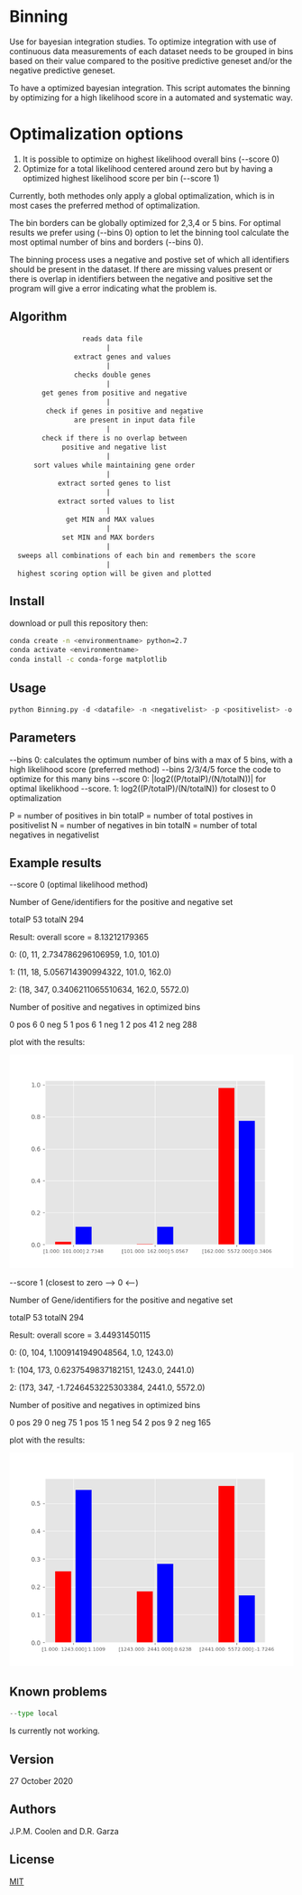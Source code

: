 # Binning
Use for bayesian integration studies.
To optimize integration with use of continuous data measurements of each dataset needs to be grouped in bins based on their value 
compared to the positive predictive geneset and/or the negative predictive geneset.

To have a optimized bayesian integration.
This script automates the binning by optimizing for a high likelihood score in a automated and systematic way.

# Optimalization options
1) It is possible to optimize on highest likelihood overall bins (--score 0)
2) Optimize for a total likelihood centered around zero but by having a optimized highest likelihood score per bin (--score 1)

Currently, both methodes only apply a global optimalization, which is in most cases the preferred method of optimalization.

The bin borders can be globally optimized for 2,3,4 or 5 bins.
For optimal results we prefer using (--bins 0) option to let the binning tool calculate the most optimal number of bins and borders (--bins 0).

The binning process uses a negative and postive set of which all identifiers should be present in the dataset. 
If there are missing values present or there is overlap in identifiers between the negative and positive set 
the program will give a error indicating what the problem is.

## Algorithm
                      reads data file
                            |
                    extract genes and values
                            |
                    checks double genes
                            |
            get genes from positive and negative
                            |
             check if genes in positive and negative
                    are present in input data file
                            |
            check if there is no overlap between
                 positive and negative list
                            |
          sort values while maintaining gene order
                            |
                extract sorted genes to list
                            |
                extract sorted values to list
                            |
                  get MIN and MAX values
                            |
                 set MIN and MAX borders
                            |
      sweeps all combinations of each bin and remembers the score
                            |
      highest scoring option will be given and plotted

## Install
download or pull this repository then:

```bash
conda create -n <environmentname> python=2.7
conda activate <environmentname>
conda install -c conda-forge matplotlib
```

## Usage
```python
python Binning.py -d <datafile> -n <negativelist> -p <positivelist> -o <outputfilename> [--bins 0/2/3/4] [--type local/global] [--score 0/1]
```

## Parameters
--bins    0: calculates the optimum number of bins with a max of 5 bins, with a high likelihood score (preferred method)
--bins    2/3/4/5 force the code to optimize for this many bins
--score   0: |log2((P/totalP)/(N/totalN))| for optimal likelikhood
--score.  1: log2((P/totalP)/(N/totalN)) for closest to 0 optimalization

P = number of positives in bin
totalP = number of total postives in positivelist
N = number of negatives in bin
totalN = number of total negatives in negativelist

## Example results

--score 0 (optimal likelihood method)

Number of Gene/identifiers for the positive and negative set

totalP 53
totalN 294

Result:
overall score = 8.13212179365

0: (0, 11, 2.734786296106959, 1.0, 101.0)

1: (11, 18, 5.056714390994322, 101.0, 162.0)

2: (18, 347, 0.3406211065510634, 162.0, 5572.0)

Number of positive and negatives in optimized bins

0 pos  6
0 neg  5
1 pos  6
1 neg  1
2 pos  41
2 neg  288

plot with the results:

![alt tag](https://github.com/JordyCoolen/Binning/blob/main/example/example_opt_likelihood.png)

--score 1 (closest to zero --> 0 <--)


Number of Gene/identifiers for the positive and negative set

totalP 53
totalN 294

Result:
overall score = 3.44931450115

0: (0, 104, 1.1009141949048564, 1.0, 1243.0)

1: (104, 173, 0.6237549837182151, 1243.0, 2441.0)

2: (173, 347, -1.7246453225303384, 2441.0, 5572.0)

Number of positive and negatives in optimized bins

0 pos  29
0 neg  75
1 pos  15
1 neg  54
2 pos  9
2 neg  165

plot with the results:

![alt tag](https://github.com/JordyCoolen/Binning/blob/main/example/example_closest_to_zero2.png)

## Known problems
```python
--type local
```
Is currently not working.

## Version
27 October 2020

## Authors
J.P.M. Coolen and D.R. Garza

## License
[MIT](https://choosealicense.com/licenses/mit/)
